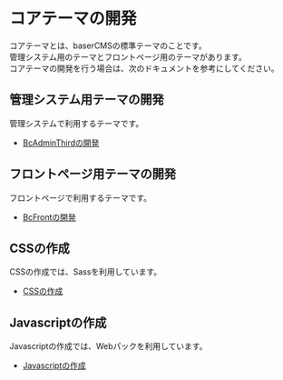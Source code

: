 # コアテーマの開発

コアテーマとは、baserCMSの標準テーマのことです。  
管理システム用のテーマとフロントページ用のテーマがあります。  
コアテーマの開発を行う場合は、次のドキュメントを参考にしてください。

## 管理システム用テーマの開発
管理システムで利用するテーマです。
- [BcAdminThirdの開発](./admin_theme.md)

## フロントページ用テーマの開発
フロントページで利用するテーマです。
- [BcFrontの開発](./front_theme.md)

## CSSの作成
CSSの作成では、Sassを利用しています。
- [CSSの作成](./css.md)

## Javascriptの作成
Javascriptの作成では、Webパックを利用しています。
- [Javascriptの作成](./js.md)